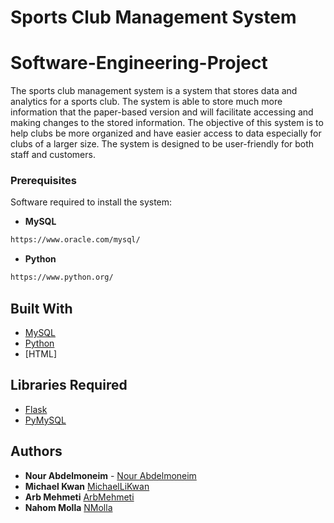 # Sports Club Management System

# Software-Engineering-Project

The sports club management system is a system that stores data and analytics for a sports club. The system is able to store much more information that the paper-based version and will facilitate accessing and making changes to the stored information. The objective of this system is to help clubs be more organized and have easier access to data especially for clubs of a larger size. The system is designed to be user-friendly for both staff and customers.  


### Prerequisites
Software required to install the system:
* **MySQL**
```bash
https://www.oracle.com/mysql/
```
* **Python**
```bash
https://www.python.org/
```


## Built With

* [MySQL](https://www.mysql.com/products/workbench/)
* [Python](https://www.python.org/) 
* [HTML]

## Libraries Required

* [Flask](https://flask.palletsprojects.com/en/1.1.x/)
* [PyMySQL](https://pypi.org/project/PyMySQL/)

## Authors

* **Nour Abdelmoneim** - [Nour Abdelmoneim](https://github.com/NourAbdelmoneim)
* **Michael Kwan**  [MichaelLiKwan](https://github.com/MichaelLiKwan)
* **Arb Mehmeti** [ArbMehmeti](https://github.com/ArbMehmeti)
* **Nahom Molla** [NMolla](https://github.com/NMolla)



